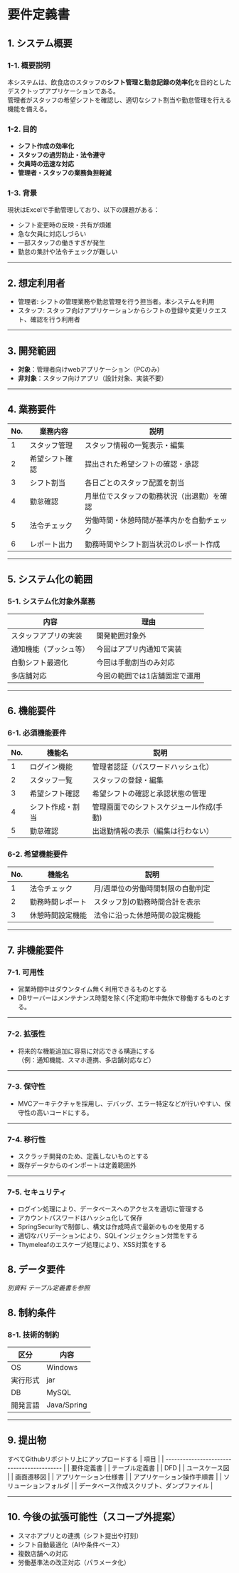 # 要件定義書 

## 1. システム概要

### 1-1. 概要説明

本システムは、飲食店のスタッフの**シフト管理と勤怠記録の効率化**を目的としたデスクトップアプリケーションである。  
管理者がスタッフの希望シフトを確認し、適切なシフト割当や勤怠管理を行える機能を備える。

### 1-2. 目的

- **シフト作成の効率化**
- **スタッフの過労防止・法令遵守**
- **欠員時の迅速な対応**
- **管理者・スタッフの業務負担軽減**

### 1-3. 背景

現状はExcelで手動管理しており、以下の課題がある：

- シフト変更時の反映・共有が煩雑
- 急な欠員に対応しづらい
- 一部スタッフの働きすぎが発生
- 勤怠の集計や法令チェックが難しい

---

## 2. 想定利用者

- 管理者: シフトの管理業務や勤怠管理を行う担当者。本システムを利用
- スタッフ: スタッフ向けアプリケーションからシフトの登録や変更リクエスト、確認を行う利用者

---

## 3. 開発範囲

- **対象**：管理者向けwebアプリケーション（PCのみ）
- **非対象**：スタッフ向けアプリ（設計対象、実装不要）

---

## 4. 業務要件

| No. | 業務内容       | 説明                                       |
| --- | -------------- | ------------------------------------------ |
| 1   | スタッフ管理   | スタッフ情報の一覧表示・編集               |
| 2   | 希望シフト確認 | 提出された希望シフトの確認・承認           |
| 3   | シフト割当     | 各日ごとのスタッフ配置を割当               |
| 4   | 勤怠確認       | 月単位でスタッフの勤務状況（出退勤）を確認 |
| 5   | 法令チェック   | 労働時間・休憩時間が基準内かを自動チェック |
| 6   | レポート出力   | 勤務時間やシフト割当状況のレポート作成     |


---

## 5. システム化の範囲

### 5-1. システム化対象外業務

| 内容                   | 理由                          |
| ---------------------- | ----------------------------- |
| スタッフアプリの実装   | 開発範囲対象外                |
| 通知機能（プッシュ等） | 今回はアプリ内通知で実装      |
| 自動シフト最適化       | 今回は手動割当のみ対応        |
| 多店舗対応             | 今回の範囲では1店舗固定で運用 |

---

## 6. 機能要件

### 6-1. 必須機能要件

| No. | 機能名           | 説明                                     |
| --- | ---------------- | ---------------------------------------- |
| 1   | ログイン機能     | 管理者認証（パスワードハッシュ化）       |
| 2   | スタッフ一覧     | スタッフの登録・編集                     |
| 3   | 希望シフト確認   | 希望シフトの確認と承認状態の管理         |
| 4   | シフト作成・割当 | 管理画面でのシフトスケジュール作成(手動) |
| 5   | 勤怠確認         | 出退勤情報の表示（編集は行わない）       |

### 6-2. 希望機能要件

| No. | 機能名           | 説明                              |
| --- | ---------------- | --------------------------------- |
| 1   | 法令チェック     | 月/週単位の労働時間制限の自動判定 |
| 2   | 勤務時間レポート | スタッフ別の勤務時間合計を表示    |
| 3   | 休憩時間設定機能 | 法令に沿った休憩時間の設定機能    |
---

## 7. 非機能要件

### 7-1. 可用性
- 営業時間中はダウンタイム無く利用できるものとする
- DBサーバーはメンテナンス時間を除く(不定期)年中無休で稼働するものとする。

---

### 7-2. 拡張性
- 将来的な機能追加に容易に対応できる構造にする  
  （例：通知機能、スマホ連携、多店舗対応など）

---

### 7-3. 保守性
- MVCアーキテクチャを採用し、デバッグ、エラー特定などが行いやすい、保守性の高いコードにする。

---

### 7-4. 移行性
- スクラッチ開発のため、定義しないものとする
- 既存データからのインポートは定義範囲外

---

### 7-5. セキュリティ
- ログイン処理により、データベースへのアクセスを適切に管理する
- アカウントパスワードはハッシュ化して保存
- SpringSecurityで制御し、構文は作成時点で最新のものを使用する
- 適切なバリデーションにより、SQLインジェクション対策をする
- Thymeleafのエスケープ処理により、XSS対策をする

## 8. データ要件

*別資料 テーブル定義書を参照* 

## 8. 制約条件

### 8-1. 技術的制約
| 区分     | 内容        |
| -------- | ----------- |
| OS       | Windows     |
| 実行形式 | jar         |
| DB       | MySQL       |
| 開発言語 | Java/Spring |

---

## 9. 提出物
すべてGithubリポジトリ上にアップロードする
| 項目                                       |
| ------------------------------------------ |
| 要件定義書                                 |
| テーブル定義書                             |
| DFD                                        |
| ユースケース図                             |
| 画面遷移図                                 |
| アプリケーション仕様書                     |
| アプリケーション操作手順書                 |
| ソリューションフォルダ                     |
| データベース作成スクリプト、ダンプファイル |

---

## 10. 今後の拡張可能性（スコープ外提案）

- スマホアプリとの連携（シフト提出や打刻）
- シフト自動最適化（AIや条件ベース）
- 複数店舗への対応
- 労働基準法の改正対応（パラメータ化）

